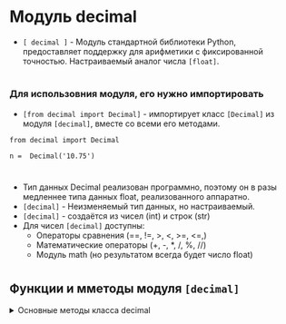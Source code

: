 # Модуль decimal

- `[ decimal ]` - Модуль стандартной библиотеки Python, предоставляет поддержку для арифметики с фиксированной точностью. Настраиваемый аналог числа `[float]`.
#
### Для использовния модуля, его нужно импортировать
 - `[from decimal import Decimal]` - импортирует класс `[Decimal]` из модуля `[decimal]`, вместе со всеми его методами.
```
from decimal import Decimal

n =  Decimal('10.75')
```
#
 - Тип данных Decimal реализован программно, поэтому он в разы медленнее типа данных float, реализованного аппаратно.
 - `[decimal]` - Неизменяемый тип данных, но настраиваемый.
 - `[decimal]` - создаётся из чисел (int) и строк (str)
 - Для чисел `[decimal]` доступны:
    - Операторы сравнения (==, !=, >, <, >=, <=,)
    - Математические операторы (+, -, *, /, %, //)
    - Модуль math (но результатом всегда будет число float)
#

## Функции и мметоды модуля `[decimal]`

<details>
  <summary>Основные методы класса decimal</summary>
 
#

<details>
  <summary>Изменение контекста</summary>
 
#
### 1) `[Decimal().as_tuple()]` - метод, который возвращает кортеж, представляющий децимальное число в виде трех элементов: 
 - `[sign]` - Знак числа (0 - положительное, 1 - отрицательное)
 - `[digits]` - Цифры числа (в виде кортежа)
 - `[exponent]` - экспонента (колличество цифр после запятой, умноженное на -1)
 - Допускается использование каждого атрибута самостоятельно.
```
from decimal import Decimal

# Создаем децимальное число
my_decimal = Decimal('123.456')

# Получаем кортеж из децимального числа
decimal_tuple = my_decimal.as_tuple()

# Выводим результат
print(decimal_tuple)                           # DecimalTuple(sign=0, digits=(1, 2, 3, 4, 5, 6), exponent=-3)
print("Знак:", decimal_tuple.sign)             # Знак: 0
print("Цифры:", decimal_tuple.digits)          # Цифры: (1, 2, 3, 4, 5, 6)
print("Экспонента:", decimal_tuple.exponent)   # Экспонента: -3
```
#
### 2) `[getcontext()]` - функция модуля decimal, редставляющий текущий контекст для арифметических операций с числами `[Decimal]`. Контекст определяет параметры, такие как точность (количество знаков после запятой), режим округления и другие свойства операций `[Decimal]`.

- getcontext() используется для установки глобального контекста для арифметических операций с числами Decimal. Этот контекст влияет на параметры всех операций Decimal, выполняемых в пределах того кода, где был установлен контекст.
- Имеет ряд параметров:
   -  `[prec]` - устанавливает точность (количество знаков после запятой) для арифметических операций.  
   -  `[rounding]` - определяет метод округления.  
   -  `[Emin]` - устанавливает минимальное значение экспоненты, которое может принимать децимальное число
   -  `[Emax]` - устанавливает максимальное значение экспоненты, которое может принимать децимальное число
   -  `[capitals]` -Этот параметр относится к представлению бесконечности и NaN.
   -  `[clamp]` - при значении = 1, этот параметр гарантирует, что результаты операций будут в пределах Emin и Emax. При 0 функциональность отключена.
   -  `[flags=[]]` - список флагов, которые могут быть установлены в процессе арифметических операций.
   -  `[traps=[]]` - список исключений, которые будут ввозбуждаться при возникновении ошибки.
```
from decimal import getcontext, Decimal, ROUND_HALF_UP

# Устанавливаем контекст для Decimal
getcontext().prec = 4  # Задаем точность до 4 знаков после запятой
getcontext().rounding = ROUND_HALF_UP  # Устанавливаем режим округления

# Создаем Decimal число
decimal_number = Decimal('1.2344999999999999307220832633902318775653839111328125')

# Используем Decimal операции с учетом установленного контекста
result = decimal_number * Decimal('2.0')

# Выводим результат
print(result)          # 2.469
```

#
### 3) `[Decimal(num).quantize()]` - метод, используется для округления и установки точности числа `[Decimal]`.  
```
decimal.quantize(exp, rounding=None, context=None)
```
   - `[exp]` - это Decimal-число, которое задает желаемую точность округления.
   - `[rounding]` - опциональный параметр, указывающий метод округления (по умолчанию None, что означает использование текущего контекста).
   - `[context]` - опциональный параметр, представляющий контекст для округления (по умолчанию None, что означает использование текущего контекста).
```
from decimal import Decimal, ROUND_HALF_UP

# Создаем Decimal число
decimal_number = Decimal('1.2344999999999999307220832633902318775653839111328125')

# Используем quantize для округления
rounded_number = decimal_number.quantize(Decimal('0.0001'), rounding=ROUND_HALF_UP)

# Выводим округленное число
print(rounded_number)       # 1.2345
```

</details>

<details>
  <summary>Константы округления</summary>
#
 - Константы округления представляет методы округления, при котором число округляется исходя из определенного условия.  
 - Константы округления нужно импортировать `[from decimal import ROUND_HALF_UP]`
#
### 1) `[ROUND_CELLING]` - Округление вверх, всегда к большему значению, даже если десятичная часть числа равна нулю.
#
### 2) `[ROUND_FLOOR]` - Округление вниз, всегда к меньшему значению.
#
### 3) `[ROUND_DOWN]` - Округление всегда вниз, c отбрасыванием дробной части числа.
#
### 4) [ROUND_UP]` - Округление всегда вверх, к ближайшему большему значению, даже если десятичная часть числа равна нулю.
#
### 5) `[ROUND_HALF_DOWN]` - Округление к ближайшему числу вниз при равном удалении от ближайших целых.
#
### 6) `[ROUND_HALF_UP]` - Округление к ближайшему четному числу при равном удалении от ближайших целых.
#
### 7) `[ROUND_HALF_EVEN]` - Округление к ближайшему четному числу при равном удалении от ближайших целых. В случае равенства десятичной части числа 0.5, выбирается четное целое число.
 
  </details>

</details>
